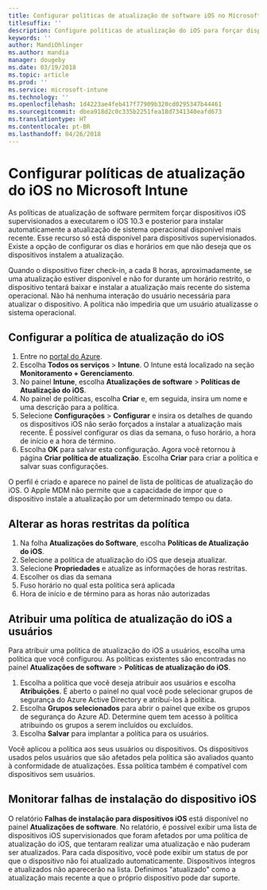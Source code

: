```yaml
---
title: Configurar políticas de atualização de software iOS no Microsoft Intune
titlesuffix: ''
description: Configure políticas de atualização do iOS para forçar dispositivos iOS supervisionados a instalarem automaticamente a atualização de software mais recente disponível.
keywords: ''
author: MandiOhlinger
ms.author: mandia
manager: dougeby
ms.date: 03/19/2018
ms.topic: article
ms.prod: ''
ms.service: microsoft-intune
ms.technology: ''
ms.openlocfilehash: 1d4223ae4feb417f77909b320cd0295347b44461
ms.sourcegitcommit: dbea918d2c0c335b2251fea18d7341340eafd673
ms.translationtype: HT
ms.contentlocale: pt-BR
ms.lasthandoff: 04/26/2018
---
```

# <a name="configure-ios-update-policies-in-microsoft-intune"></a>Configurar políticas de atualização do iOS no Microsoft Intune

As políticas de atualização de software permitem forçar dispositivos iOS supervisionados a executarem o iOS 10.3 e posterior para instalar automaticamente a atualização de sistema operacional disponível mais recente. Esse recurso só está disponível para dispositivos supervisionados. Existe a opção de configurar os dias e horários em que não deseja que os dispositivos instalem a atualização. 

Quando o dispositivo fizer check-in, a cada 8 horas, aproximadamente, se uma atualização estiver disponível e não for durante um horário restrito, o dispositivo tentará baixar e instalar a atualização mais recente do sistema operacional. Não há nenhuma interação do usuário necessária para atualizar o dispositivo. A política não impediria que um usuário atualizasse o sistema operacional.

## <a name="configure-the-ios-update-policy"></a>Configurar a política de atualização do iOS
1. Entre no [portal do Azure](https://portal.azure.com).
2. Escolha **Todos os serviços** > **Intune**. O Intune está localizado na seção **Monitoramento + Gerenciamento**.
3. No painel **Intune**, escolha **Atualizações de software** > **Políticas de Atualização do iOS**.
4. No painel de políticas, escolha **Criar** e, em seguida, insira um nome e uma descrição para a política.
5. Selecione **Configurações** > **Configurar** e insira os detalhes de quando os dispositivos iOS não serão forçados a instalar a atualização mais recente. É possível configurar os dias da semana, o fuso horário, a hora de início e a hora de término.
6. Escolha **OK** para salvar esta configuração. Agora você retornou à página **Criar política de atualização**. Escolha **Criar** para criar a política e salvar suas configurações.

O perfil é criado e aparece no painel de lista de políticas de atualização do iOS. O Apple MDM não permite que a capacidade de impor que o dispositivo instale a atualização por um determinado tempo ou data. 

## <a name="change-the-restricted-times-for-the-policy"></a>Alterar as horas restritas da política

1.  Na folha **Atualizações do Software**, escolha **Políticas de Atualização do iOS**.
2.  Selecione a política de atualização do iOS que deseja atualizar.
3.  Selecione **Propriedades** e atualize as informações de horas restritas.
4.  Escolher os dias da semana
5.  Fuso horário no qual esta política será aplicada
6.  Hora de início e de término para as horas não autorizadas

## <a name="assign-an-ios-update-policy-to-users"></a>Atribuir uma política de atualização do iOS a usuários

Para atribuir uma política de atualização do iOS a usuários, escolha uma política que você configurou. As políticas existentes são encontradas no painel **Atualizações de software** > **Políticas de atualização do iOS**.

1. Escolha a política que você deseja atribuir aos usuários e escolha **Atribuições**. É aberto o painel no qual você pode selecionar grupos de segurança do Azure Active Directory e atribuí-los à política.
2. Escolha **Grupos selecionados** para abrir o painel que exibe os grupos de segurança do Azure AD. Determine quem tem acesso à política atribuindo os grupos a serem incluídos ou excluídos.
3. Escolha **Salvar** para implantar a política para os usuários.

Você aplicou a política aos seus usuários ou dispositivos. Os dispositivos usados pelos usuários que são afetados pela política são avaliados quanto à conformidade de atualizações. Essa política também é compatível com dispositivos sem usuários.

## <a name="monitor-ios-device-installation-failures"></a>Monitorar falhas de instalação do dispositivo iOS
<!-- 1352223 -->
O relatório **Falhas de instalação para dispositivos iOS** está disponível no painel **Atualizações de software**. No relatório, é possível exibir uma lista de dispositivos iOS supervisionados que foram afetados por uma política de atualização do iOS, que tentaram realizar uma atualização e não puderam ser atualizados. Para cada dispositivo, você pode exibir um status de por que o dispositivo não foi atualizado automaticamente. Dispositivos íntegros e atualizados não aparecerão na lista. Definimos "atualizado" como a atualização mais recente a que o próprio dispositivo pode dar suporte.


